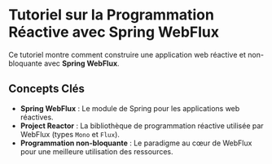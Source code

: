 # Tutoriel sur la Programmation Réactive avec Spring WebFlux

Ce tutoriel montre comment construire une application web réactive et non-bloquante avec **Spring WebFlux**.

## Concepts Clés

- **Spring WebFlux** : Le module de Spring pour les applications web réactives.
- **Project Reactor** : La bibliothèque de programmation réactive utilisée par WebFlux (types `Mono` et `Flux`).
- **Programmation non-bloquante** : Le paradigme au cœur de WebFlux pour une meilleure utilisation des ressources.